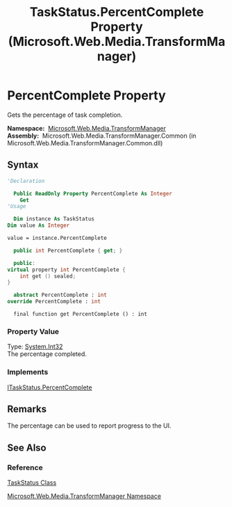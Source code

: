 ﻿---
title: TaskStatus.PercentComplete Property (Microsoft.Web.Media.TransformManager)
TOCTitle: PercentComplete Property
ms:assetid: P:Microsoft.Web.Media.TransformManager.TaskStatus.PercentComplete
ms:mtpsurl: https://msdn.microsoft.com/en-us/library/microsoft.web.media.transformmanager.taskstatus.percentcomplete(v=VS.90)
ms:contentKeyID: 35520698
ms.date: 06/14/2012
mtps_version: v=VS.90
f1_keywords:
- Microsoft.Web.Media.TransformManager.TaskStatus.get_PercentComplete
- Microsoft.Web.Media.TransformManager.TaskStatus.PercentComplete
dev_langs:
- csharp
- jscript
- vb
- FSharp
- cpp
api_location:
- Microsoft.Web.Media.TransformManager.Common.dll
api_name:
- Microsoft.Web.Media.TransformManager.TaskStatus.get_PercentComplete
- Microsoft.Web.Media.TransformManager.TaskStatus.PercentComplete
api_type:
- Managed
topic_type:
- apiref
- kbSyntax
product_family_name: VS
ROBOTS: INDEX,FOLLOW
---

# PercentComplete Property

Gets the percentage of task completion.

**Namespace:**  [Microsoft.Web.Media.TransformManager](microsoft-web-media-transformmanager-namespace.md)  
**Assembly:**  Microsoft.Web.Media.TransformManager.Common (in Microsoft.Web.Media.TransformManager.Common.dll)

## Syntax

```vb
'Declaration

  Public ReadOnly Property PercentComplete As Integer
    Get
'Usage

  Dim instance As TaskStatus
Dim value As Integer

value = instance.PercentComplete
```

```csharp
  public int PercentComplete { get; }
```

```cpp
  public:
virtual property int PercentComplete {
    int get () sealed;
}
```

``` fsharp
  abstract PercentComplete : int
override PercentComplete : int
```

```jscript
  final function get PercentComplete () : int
```

### Property Value

Type: [System.Int32](https://msdn.microsoft.com/library/td2s409d)  
The percentage completed.  

### Implements

[ITaskStatus.PercentComplete](itaskstatus-percentcomplete-property-microsoft-web-media-transformmanager.md)  

## Remarks

The percentage can be used to report progress to the UI.

## See Also

### Reference

[TaskStatus Class](taskstatus-class-microsoft-web-media-transformmanager.md)

[Microsoft.Web.Media.TransformManager Namespace](microsoft-web-media-transformmanager-namespace.md)

